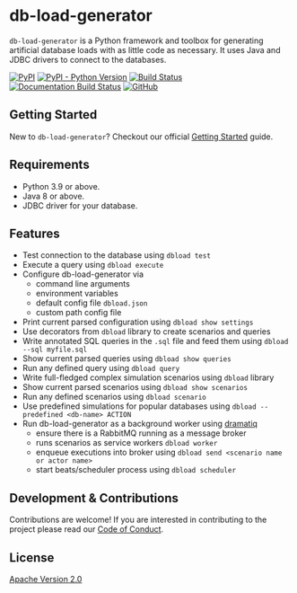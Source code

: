 # db-load-generator

`db-load-generator` is a Python framework and toolbox for generating artificial database loads with as little code as necessary.
It uses Java and JDBC drivers to connect to the databases.

<p>
    <a href="https://pypi.org/project/db-load-generator/"><img alt="PyPI" src="https://img.shields.io/pypi/v/db-load-generator?color=blue&logo=pypi"></a>
    <a href="https://pypi.org/project/db-load-generator/"><img alt="PyPI - Python Version" src="https://img.shields.io/pypi/pyversions/db-load-generator?color=blue&logo=pypi"></a>
    <a href="https://github.com/dynatrace-oss/db-load-generator/actions/workflows/build-test-release.yml"><img alt="Build Status" src="https://img.shields.io/github/workflow/status/dynatrace-oss/db-load-generator/Build%20Test%20Release?logo=github" /></a>
    <a href="https://dbload.org"><img src="https://img.shields.io/github/workflow/status/dynatrace-oss/db-load-generator/Build%20Docs?label=docs&logo=github" alt="Documentation Build Status" /></a>
    <a href="https://github.com/dynatrace-oss/db-load-generator/blob/main/LICENSE"><img alt="GitHub" src="https://img.shields.io/github/license/dynatrace-oss/db-load-generator"></a>
</p>

## Getting Started

New to `db-load-generator`? Checkout our official [Getting Started](https://db-load-generator.readthedocs.io/) guide.


## Requirements

* Python 3.9 or above.
* Java 8 or above.
* JDBC driver for your database.

## Features

* Test connection to the database using `dbload test`
* Execute a query using `dbload execute`
* Configure db-load-generator via
  * command line arguments
  * environment variables
  * default config file `dbload.json`
  * custom path config file
* Print current parsed configuration using `dbload show settings`
* Use decorators from `dbload` library to create scenarios and queries
* Write annotated SQL queries in the `.sql` file and feed them using `dbload --sql myfile.sql`
* Show current parsed queries using `dbload show queries`
* Run any defined query using `dbload query`
* Write full-fledged complex simulation scenarios using `dbload` library
* Show current parsed scenarios using `dbload show scenarios`
* Run any defined scenarios using `dbload scenario`
* Use predefined simulations for popular databases using `dbload --predefined <db-name> ACTION`
* Run db-load-generator as a background worker using [dramatiq](https://dramatiq.io)
  * ensure there is a RabbitMQ running as a message broker
  * runs scenarios as service workers `dbload worker`
  * enqueue executions into broker using `dbload send <scenario name or actor name>`
  * start beats/scheduler process using `dbload scheduler`

## Development & Contributions

Contributions are welcome!
If you are interested in contributing to the project please read our [Code of Conduct](CODE_OF_CONDUCT.md).

## License

[Apache Version 2.0](LICENSE)
